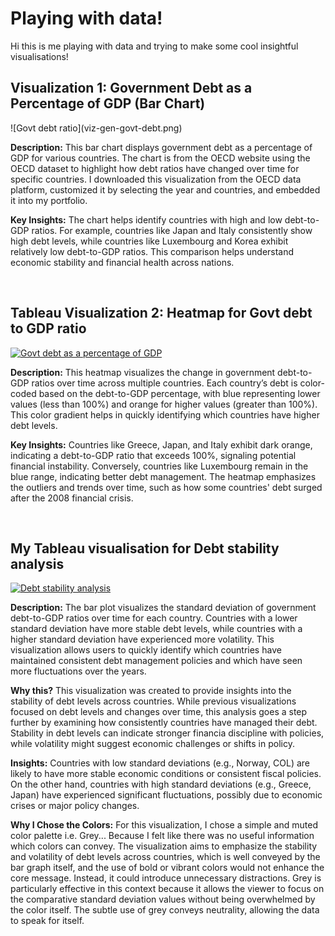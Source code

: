 <h1>Playing with data!</h1>

Hi this is me playing with data and trying to make some cool insightful visualisations! 
<h2>Visualization 1: Government Debt as a Percentage of GDP (Bar Chart)</h2>
![Govt debt ratio](viz-gen-govt-debt.png)

**Description:** This bar chart displays government debt as a percentage of GDP for various countries. The chart is from the OECD website using the OECD dataset to highlight how debt ratios have changed over time for specific countries. I downloaded this visualization from the OECD data platform, customized it by selecting the year and countries, and embedded it into my portfolio.

**Key Insights:** The chart helps identify countries with high and low debt-to-GDP ratios. For example, countries like Japan and Italy consistently show high debt levels, while countries like Luxembourg and Korea exhibit relatively low debt-to-GDP ratios. This comparison helps understand economic stability and financial health across nations.

<br>

<h2>Tableau Visualization 2: Heatmap for Govt debt to GDP ratio</h2>


<div class='tableauPlaceholder' id='viz1725995428623' style='position: relative'><noscript><a href='#'><img alt='Govt debt as a percentage of GDP ' src='https:&#47;&#47;public.tableau.com&#47;static&#47;images&#47;go&#47;govtdebt_17259256607060&#47;GovtdebtasapercentageofGDP&#47;1_rss.png' style='border: none' /></a></noscript><object class='tableauViz'  style='display:none;'><param name='host_url' value='https%3A%2F%2Fpublic.tableau.com%2F' /> <param name='embed_code_version' value='3' /> <param name='site_root' value='' /><param name='name' value='govtdebt_17259256607060&#47;GovtdebtasapercentageofGDP' /><param name='tabs' value='no' /><param name='toolbar' value='yes' /><param name='static_image' value='https:&#47;&#47;public.tableau.com&#47;static&#47;images&#47;go&#47;govtdebt_17259256607060&#47;GovtdebtasapercentageofGDP&#47;1.png' /> <param name='animate_transition' value='yes' /><param name='display_static_image' value='yes' /><param name='display_spinner' value='yes' /><param name='display_overlay' value='yes' /><param name='display_count' value='yes' /><param name='language' value='en-US' /><param name='filter' value='publish=yes' /></object></div>

<script type='text/javascript'>
  var divElement = document.getElementById('viz1725995428623');
  var vizElement = divElement.getElementsByTagName('object')[0];
  vizElement.style.width='100%';vizElement.style.height=(divElement.offsetWidth*0.75)+'px';
  var scriptElement = document.createElement('script');
  scriptElement.src = 'https://public.tableau.com/javascripts/api/viz_v1.js';
  vizElement.parentNode.insertBefore(scriptElement, vizElement);
</script>

**Description:** This heatmap visualizes the change in government debt-to-GDP ratios over time across multiple countries. Each country’s debt is color-coded based on the debt-to-GDP percentage, with blue representing lower values (less than 100%) and orange for higher values (greater than 100%). This color gradient helps in quickly identifying which countries have higher debt levels.

**Key Insights:** Countries like Greece, Japan, and Italy exhibit dark orange, indicating a debt-to-GDP ratio that exceeds 100%, signaling potential financial instability. Conversely, countries like Luxembourg remain in the blue range, indicating better debt management. The heatmap emphasizes the outliers and trends over time, such as how some countries' debt surged after the 2008 financial crisis.



<br>


<h2>My Tableau visualisation for Debt stability analysis</h2>
<div class='tableauPlaceholder' id='viz1726009786345' style='position: relative'><noscript><a href='#'><img alt='Debt stability analysis ' src='https:&#47;&#47;public.tableau.com&#47;static&#47;images&#47;go&#47;govtdebt_17259256607060&#47;Debtstabilityanalysis&#47;1_rss.png' style='border: none' /></a></noscript><object class='tableauViz'  style='display:none;'><param name='host_url' value='https%3A%2F%2Fpublic.tableau.com%2F' /> <param name='embed_code_version' value='3' /> <param name='site_root' value='' /><param name='name' value='govtdebt_17259256607060&#47;Debtstabilityanalysis' /><param name='tabs' value='no' /><param name='toolbar' value='yes' /><param name='static_image' value='https:&#47;&#47;public.tableau.com&#47;static&#47;images&#47;go&#47;govtdebt_17259256607060&#47;Debtstabilityanalysis&#47;1.png' /> <param name='animate_transition' value='yes' /><param name='display_static_image' value='yes' /><param name='display_spinner' value='yes' /><param name='display_overlay' value='yes' /><param name='display_count' value='yes' /><param name='language' value='en-US' /><param name='filter' value='publish=yes' /></object></div>

<script type='text/javascript'>
  var divElement = document.getElementById('viz1726009786345');
  var vizElement = divElement.getElementsByTagName('object')[0];
  vizElement.style.width='100%';vizElement.style.height=(divElement.offsetWidth*0.75)+'px';
  var scriptElement = document.createElement('script');
  scriptElement.src = 'https://public.tableau.com/javascripts/api/viz_v1.js';
  vizElement.parentNode.insertBefore(scriptElement, vizElement);
</script>



**Description:** The bar plot visualizes the standard deviation of government debt-to-GDP ratios over time for each country. Countries with a lower standard deviation have more stable debt levels, while countries with a higher standard deviation have experienced more volatility. This visualization allows users to quickly identify which countries have maintained consistent debt management policies and which have seen more fluctuations over the years.

**Why this?** 
This visualization was created to provide insights into the stability of debt levels across countries. While previous visualizations focused on debt levels and changes over time, this analysis goes a step further by examining how consistently countries have managed their debt. Stability in debt levels can indicate stronger financia discipline with policies, while volatility might suggest economic challenges or shifts in policy.

**Insights:**
Countries with low standard deviations (e.g., Norway, COL) are likely to have more stable economic conditions or consistent fiscal policies. On the other hand, countries with high standard deviations (e.g., Greece, Japan) have experienced significant fluctuations, possibly due to economic crises or major policy changes.

**Why I Chose the Colors:** For this visualization, I chose a simple and muted color palette i.e. Grey... Because I felt like there was no useful information which colors can convey. The visualization aims to emphasize the stability and volatility of debt levels across countries, which is well conveyed by the bar graph itself, and the use of bold or vibrant colors would not enhance the core message. Instead, it could introduce unnecessary distractions. Grey is particularly effective in this context because it allows the viewer to focus on the comparative standard deviation values without being overwhelmed by the color itself. The subtle use of grey conveys neutrality, allowing the data to speak for itself.














